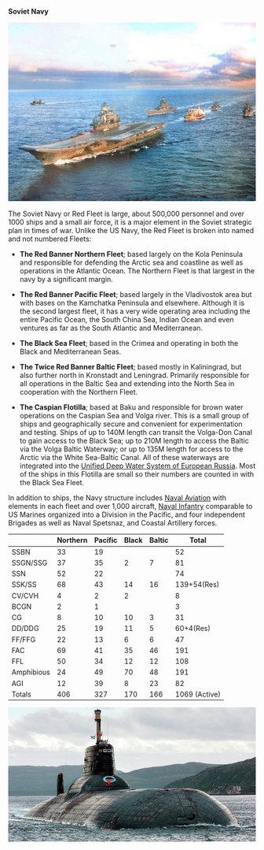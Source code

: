 **Soviet Navy**

![](/assets/images/warsaw/su/navy/image1.jpg)

The Soviet Navy or Red Fleet is large, about 500,000 personnel and over
1000 ships and a small air force, it is a major element in the Soviet
strategic plan in times of war. Unlike the US Navy, the Red Fleet is
broken into named and not numbered Fleets:

  - **The Red Banner Northern Fleet**; based largely on the Kola
    Peninsula and responsible for defending the Arctic sea and coastline
    as well as operations in the Atlantic Ocean. The Northern Fleet is
    that largest in the navy by a significant margin.

  - **The Red Banner Pacific Fleet**; based largely in the Vladivostok
    area but with bases on the Kamchatka Peninsula and elsewhere.
    Although it is the second largest fleet, it has a very wide
    operating area including the entire Pacific Ocean, the South China
    Sea, Indian Ocean and even ventures as far as the South Atlantic and
    Mediterranean.

  - **The Black Sea Fleet**; based in the Crimea and operating in both
    the Black and Mediterranean Seas.

  - **The Twice Red Banner Baltic Fleet**; based mostly in Kaliningrad,
    but also further north in Kronstadt and Leningrad. Primarily
    responsible for all operations in the Baltic Sea and extending into
    the North Sea in cooperation with the Northern Fleet.

  - **The Caspian Flotilla**; based at Baku and responsible for brown
    water operations on the Caspian Sea and Volga river. This is a small
    group of ships and geographically secure and convenient for
    experimentation and testing. Ships of up to 140M length can transit
    the Volga-Don Canal to gain access to the Black Sea; up to 210M
    length to access the Baltic via the Volga Baltic Waterway; or up to
    135M length for access to the Arctic via the White Sea-Baltic Canal.
    All of these waterways are integrated into the [Unified Deep Water
    System of European
    Russia](https://en.wikipedia.org/wiki/Unified_Deep_Water_System_of_European_Russia).
    Most of the ships in this Flotilla are small so their numbers are
    counted in with the Black Sea Fleet.

In addition to ships, the Navy structure includes [Naval
Aviation](https://en.wikipedia.org/wiki/Soviet_Naval_Aviation) with
elements in each fleet and over 1,000 aircraft, [Naval
Infantry](https://en.wikipedia.org/wiki/Naval_Infantry_\(Russia\))
comparable to US Marines organized into a Division in the Pacific, and
four independent Brigades as well as Naval Spetsnaz, and Coastal
Artillery forces.

|            | Northern | Pacific | Black | Baltic | Total         |
| ---------- | -------- | ------- | ----- | ------ | ------------- |
| SSBN       | 33       | 19      |       |        | 52            |
| SSGN/SSG   | 37       | 35      | 2     | 7      | 81            |
| SSN        | 52       | 22      |       |        | 74            |
| SSK/SS     | 68       | 43      | 14    | 16     | 139+54(Res)   |
| CV/CVH     | 4        | 2       | 2     |        | 8             |
| BCGN       | 2        | 1       |       |        | 3             |
| CG         | 8        | 10      | 10    | 3      | 31            |
| DD/DDG     | 25       | 19      | 11    | 5      | 60+4(Res)     |
| FF/FFG     | 22       | 13      | 6     | 6      | 47            |
| FAC        | 69       | 41      | 35    | 46     | 191           |
| FFL        | 50       | 34      | 12    | 12     | 108           |
| Amphibious | 24       | 49      | 70    | 48     | 191           |
| AGI        | 12       | 39      | 8     | 23     | 82            |
| Totals     | 406      | 327     | 170   | 166    | 1069 (Active) |

![](/assets/images/warsaw/su/navy/image2.jpg)
